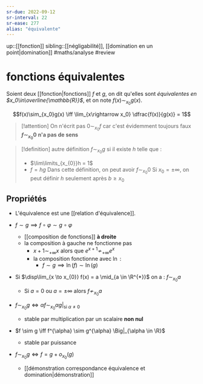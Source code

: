 ```yaml
---
sr-due: 2022-09-12
sr-interval: 22
sr-ease: 277
alias: "équivalente"
---
```

up::[[fonction]]
sibling::[[négligabilité]], [[domination en un point|domination]]
#maths/analyse #review 
# fonctions équivalentes
Soient deux [[fonction|fonctions]] $f$ et $g$, on dit qu'elles sont _équivalentes en $x_0\in\overline{\mathbb{R}}$_, et on note $f(x)\sim_{x_0}g(x)$.

$$f(x)\sim_{x_0}g(x) \iff \lim_{x\rightarrow x_0} \dfrac{f(x)}{g(x)} = 1$$
> [!attention]
> On n'écrit pas $0 \sim_{x_{0}} f$ car c'est évidemment toujours faux
> **$f \sim_{x_{0}} 0$ n'a pas de sens**

> [!definition] autre définition
> $f \sim_{x_{0}} g$ si il existe $h$ telle que :
>  - $\lim\limits_{x_{0}}h = 1$
>  - $f = hg$
> Dans cette définition, on peut avoir $f \sim_{x_{0}} 0$
> Si $x_{0} = \pm \infty$, on peut définir $h$ seulement après $b \geq x_{0}$


## Propriétés
 - L'équivalence est une [[relation d'équivalence]].

 - $f \sim g \implies f \circ \varphi \sim g \circ \varphi$
     - [[composition de fonctions]] **à droite**
     - la composition à gauche ne fonctionne pas
         - $x+1 \sim_{+\infty} x$ alors que $e^{x+1}\not\sim_{+\infty}e^{x}$
         - la composition fonctionne avec $\ln$ :
             - $f \sim g \implies \ln(f) \sim \ln(g)$


 - Si $\disp\lim_{x \to x_{0}} f(x) = a \mid_{a \in \R^{*}}$ on a : $f \sim_{x_{0}} a$
     - Si $a = 0$ ou $a = \pm\infty$ alors $f \nsim_{x_{0}} a$

 - $f \sim_{x_{0}} g \iff \alpha f \sim_{x_{0}} \alpha g \Big|_{\text{si } \alpha \neq 0}$
     - stable par multiplication par un scalaire **non nul**
 - $f \sim g \iff f^{\alpha} \sim g^{\alpha} \Big|_{\alpha \in \R}$
     - stable par puissance

 - $f \sim_{x_{0}} g \iff f = g + o_{x_{0}}(g)$
     - [[démonstration correspondance équivalence et domination|démonstration]]

